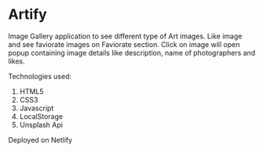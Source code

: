 # Artify

Image Gallery application to see different type of Art images. Like image and see faviorate images on Faviorate section. Click on image will open popup containing image details like description, name of photographers and likes.

Technologies used:
1. HTML5
2. CSS3
3. Javascript
4. LocalStorage
5. Unsplash Api

Deployed on Netlify
